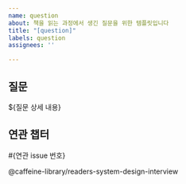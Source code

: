 ```yaml
---
name: question
about: 책을 읽는 과정에서 생긴 질문을 위한 템플릿입니다
title: "[question]"
labels: question
assignees: ''

---
```


## 질문

${질문 상세 내용}

## 연관 챕터

#{연관 issue 번호}

@caffeine-library/readers-system-design-interview 
